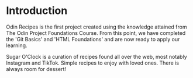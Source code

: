 # Introduction
Odin Recipes is the first project created using the knowledge attained from The Odin Project Foundations Course. From this point, we have completed the 'Git Basics' and 'HTML Foundations' and are now ready to apply our learning. 

Sugar O'Clock is a curation of recipes found all over the web, most notably Instagram and TikTok. Simple recipes to enjoy with loved ones. There is always room for dessert!
